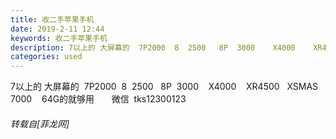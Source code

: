 ```yaml
---
title: 收二手苹果手机
date: 2019-2-11 12:44
keywords: 收二手苹果手机
description: 7以上的 大屏幕的  7P2000  8  2500   8P  3000    X4000    XR4500   XSMAS 7000    64G的就够用       微信  tks12300123
categories: used
---
```

<td class="t_f" id="postmessage_2965579">

7以上的 大屏幕的  7P2000  8  2500   8P  3000    X4000    XR4500   XSMAS 7000    64G的就够用       微信  tks12300123</td>
###### 转载自[菲龙网]